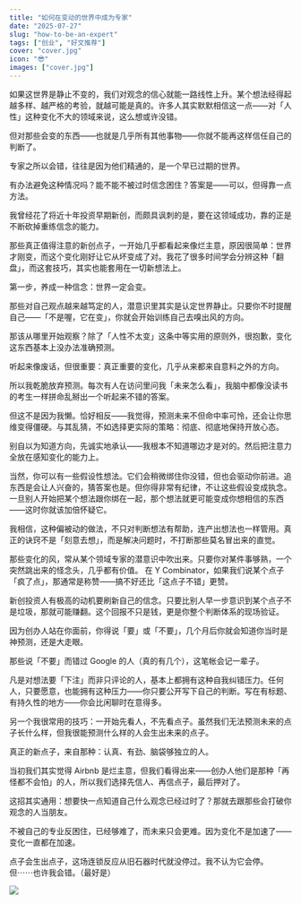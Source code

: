 ```yaml
---
title: "如何在变动的世界中成为专家"
date: "2025-07-27"
slug: "how-to-be-an-expert"
tags: ["创业", "好文推荐"]
cover: "cover.jpg"
icon: "😎"
images: ["cover.jpg"]
---
```

如果这世界是静止不变的，我们对观念的信心就能一路线性上升。某个想法经得起越多样、越严格的考验，就越可能是真的。许多人其实默默相信这一点——对「人性」这种变化不大的领域来说，这么想或许没错。



但对那些会变的东西——也就是几乎所有其他事物——你就不能再这样信任自己的判断了。



专家之所以会错，往往是因为他们精通的，是一个早已过期的世界。



有办法避免这种情况吗？能不能不被过时信念困住？答案是——可以，但得靠一点方法。



我曾经花了将近十年投资早期新创，而颇具讽刺的是，要在这领域成功，靠的正是不断砍掉重练信念的能力。



那些真正值得注意的新创点子，一开始几乎都看起来像烂主意，原因很简单：世界才刚变，而这个变化刚好让它从坏变成了对。我花了很多时间学会分辨这种「翻盘」，而这套技巧，其实也能套用在一切新想法上。



第一步，养成一种信念：世界一定会变。



那些对自己观点越来越笃定的人，潜意识里其实是认定世界静止。只要你不时提醒自己——「不是喔，它在变」，你就会开始训练自己去嗅出风的方向。



那该从哪里开始观察？除了「人性不太变」这条中等实用的原则外，很抱歉，变化这东西基本上没办法准确预测。



听起来像废话，但很重要：真正重要的变化，几乎从来都来自意料之外的方向。



所以我乾脆放弃预测。每次有人在访问里问我「未来怎么看」，我脑中都像没读书的考生一样拼命乱掰出一个听起来不错的答案。



但这不是因为我懒。恰好相反——我觉得，预测未来不但命中率可怜，还会让你思维变得僵硬。与其乱猜，不如选择更实际的策略：彻底、彻底地保持开放心态。



别自以为知道方向，先诚实地承认——我根本不知道哪边才是对的。然后把注意力全放在感知变化的能力上。



当然，你可以有一些假设性想法。它们会稍微绑住你没错，但也会驱动你前进。追东西是会让人兴奋的，猜答案也是。但你得非常有纪律，不让这些假设变成执念。
一旦别人开始把某个想法跟你绑在一起，那个想法就更可能变成你想相信的东西——这时你就该加倍怀疑它。



我相信，这种偏被动的做法，不只对判断想法有帮助，连产出想法也一样管用。真正的诀窍不是「刻意去想」，而是解决问题时，不打断那些莫名冒出来的直觉。



那些变化的风，常从某个领域专家的潜意识中吹出来。只要你对某件事够熟，一个突然跳出来的怪念头，几乎都有价值。
在 Y Combinator，如果我们说某个点子「疯了点」，那通常是称赞——搞不好还比「这点子不错」更赞。



新创投资人有极高的动机要刷新自己的信念。只要比别人早一步意识到某个点子不是垃圾，那就可能赚翻。这个回报不只是钱，更是你整个判断体系的现场验证。



因为创办人站在你面前，你得说「要」或「不要」，几个月后你就会知道你当时是神预测，还是大走眼。



那些说「不要」而错过 Google 的人（真的有几个），这笔帐会记一辈子。



凡是对想法要「下注」而非只评论的人，基本上都拥有这种自我纠错压力。任何人，只要愿意，也能拥有这种压力——你只要公开写下自己的判断。写在有标题、有持久性的地方——你会比闲聊时在意得多。



另一个我很常用的技巧：一开始先看人，不先看点子。虽然我们无法预测未来的点子长什么样，但我很能预测什么样的人会生出未来的点子。



真正的新点子，来自那种：认真、有劲、脑袋够独立的人。



当初我们其实觉得 Airbnb 是烂主意，但我们看得出来——创办人他们是那种「再怪都不会怕」的人，所以我们选择先信人、再信点子，最后押对了。



这招其实通用：想要快一点知道自己什么观念已经过时了？那就去跟那些会打破你观念的人当朋友。



不被自己的专业反困住，已经够难了，而未来只会更难。因为变化不是加速了——变化一直都在加速。



点子会生出点子，这场连锁反应从旧石器时代就没停过。我不认为它会停。
但⋯⋯也许我会错。（最好是）




![](https://prod-files-secure.s3.us-west-2.amazonaws.com/112d0858-5090-4d34-a606-b75eb8d65fd2/46476355-9cf3-4e99-9b7a-3531bc426380/1000202064.png?X-Amz-Algorithm=AWS4-HMAC-SHA256&X-Amz-Content-Sha256=UNSIGNED-PAYLOAD&X-Amz-Credential=ASIAZI2LB466WHKQXQXM%2F20251012%2Fus-west-2%2Fs3%2Faws4_request&X-Amz-Date=20251012T181652Z&X-Amz-Expires=3600&X-Amz-Security-Token=IQoJb3JpZ2luX2VjEIr%2F%2F%2F%2F%2F%2F%2F%2F%2F%2FwEaCXVzLXdlc3QtMiJHMEUCIHYvGmHZK27dIWvnG8xdOnn1D2dnCDiXytB%2BRq3N86smAiEAyxqyTZoDv%2BHn69rU%2BGHdY82ZePWZidctOSkiddw%2BViAq%2FwMIMxAAGgw2Mzc0MjMxODM4MDUiDOIa5viro7PU6jaodSrcA%2FTUrroO7fSg%2BfNMkLRgRJgqNmelb5BYPlXP5sHG10m4yyWyhS7tfX4Rcak7ixmdwD3vRxj3FZdpBPU%2BtrJhi3Bleyp1oEuqpgb0YVYFIMNQmyaQDKik%2FQLAcw38eLMPCDoEnqvxrkKyICEGzzx%2F8ZS0%2FAlbYL9mJUzIO0e2wcz7uehfoBaEoTD5WE3MVwhQc2KrffJDzOO8mLKJ%2FKhza4vEg55ZBIKR3j6Iq8AJQeDVuMvhGnLxRva6IIDlcjjJLvYbZgidUtIa1vAJZjP6Mo%2BiVBfzsAvGZfq1gozulAbwxad5E7rswvfn4IVhQKODfuarnIHS2iGczK0dDaihzylDDA0btPHGH6RQVABaZFsAPD5sgqjamtc05snu1lZAzgvVI9fbmLbh1CsmMFrQInKnpLLjkeMkUvOM%2BkIX63SnVzD7Vgxcs2KeqxRlYlT%2BF%2Ftdb9Nw6Xs6Pe6WQeppbr86AQGoPSrCf7rNccPrRqB7MxPpNaHNt4t7sYjhxxvp3%2Bd171gKq5O1TecKZgizdpWokF9QMu5Nj9KUAN1IqsN%2BPHDPEsj3KHKeoK3pnOC64iXKvj9Yy0MZ5f7viEowqpv2FIA8KEZLcVKelX%2FCFTQKZSzaNf9VzttW2ynDMOXLr8cGOqUBv3jH%2BGk0mGXivMjgKV6yxw1Bl5IA5k0LlumIxgSAI%2BKi5CQ6wgO0TKe92ACvXiooV%2BDN421xa7gVQBXo5Wm4OgN9xFtQMj0nLBYG96WULlZnq6SmLkrc0fVfdQURml5%2Fahyr1WLE1p1te%2FINmLnCYq0cKkTYFd1Aot3O%2BH3yqhtq2vMcSy6d6kanxEgj%2BrfTyCplKWxI7NB%2FiAkrzCfbvGTiEddf&X-Amz-Signature=ab08cbfdb2ee60869fb63157c51bc25d078eeed43f16f5e9b1edd4d2774dbb8a&X-Amz-SignedHeaders=host&x-amz-checksum-mode=ENABLED&x-id=GetObject)

